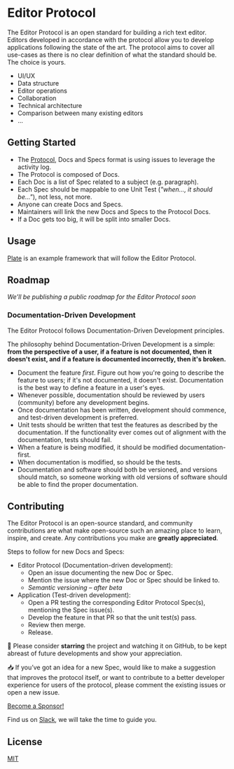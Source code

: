 # Editor Protocol

The Editor Protocol is an open standard for building a rich text editor. Editors developed in accordance with the protocol allow you to develop applications following the state of the art. The protocol aims to cover all use-cases as there is no clear definition of what the standard should be. The choice is yours.

- UI/UX
- Data structure
- Editor operations
- Collaboration
- Technical architecture
- Comparison between many existing editors
- ...

## Getting Started

- The [Protocol](https://github.com/udecode/editor-protocol/issues/1), Docs and Specs format is using issues to leverage the activity log.
- The Protocol is composed of Docs.
- Each Doc is a list of Spec related to a subject (e.g. paragraph).
- Each Spec should be mappable to one Unit Test (_"when..., it should be..."_), not less, not more.
- Anyone can create Docs and Specs.
- Maintainers will link the new Docs and Specs to the Protocol Docs.
- If a Doc gets too big, it will be split into smaller Docs.

## Usage

[Plate](https://github.com/udecode/plate) is an example framework that will follow the Editor Protocol.

## Roadmap

_We’ll be publishing a public roadmap for the Editor Protocol soon_

<!-- See the [open issues](https://github.com/udecode/editor-protocol/issues?q=is%3Aissue+is%3Aopen) for a list of some proposed features (and known issues). -->

### Documentation-Driven Development

The Editor Protocol follows Documentation-Driven Development principles.

The philosophy behind Documentation-Driven Development is a simple: **from the perspective of a user, if a feature is not documented, then it doesn't exist, and if a feature is documented incorrectly, then it's broken.**

- Document the feature *first*. Figure out how you're going to describe the feature to users; if it's not documented, it doesn't exist. Documentation is the best way to define a feature in a user's eyes.
- Whenever possible, documentation should be reviewed by users (community) before any development begins.
- Once documentation has been written, development should commence, and test-driven development is preferred.
- Unit tests should be written that test the features as described by the documentation. If the functionality ever comes out of alignment with the documentation, tests should fail.
- When a feature is being modified, it should be modified documentation-first.
- When documentation is modified, so should be the tests.
- Documentation and software should both be versioned, and versions should match, so someone working with old versions of software should be able to find the proper documentation.

## Contributing

The Editor Protocol is an open-source standard, and community contributions are what make open-source such an amazing place to learn, inspire, and create. Any contributions you make are **greatly appreciated**.

Steps to follow for new Docs and Specs:
- Editor Protocol (Documentation-driven development):
  - Open an issue documenting the new Doc or Spec.
  - Mention the issue where the new Doc or Spec should be linked to.
  - _Semantic versioning – after beta_
- Application (Test-driven development):
  - Open a PR testing the corresponding Editor Protocol Spec(s), mentioning the Spec issue(s).
  - Develop the feature in that PR so that the unit test(s) pass.
  - Review then merge.
  - Release.

🌟 Please consider **starring** the project and watching it on GitHub, to be kept abreast of future developments and show your appreciation.

📥 If you’ve got an idea for a new Spec, would like to make a suggestion that improves the protocol itself, or want to contribute to a better developer experience for users of the protocol, please comment the existing issues or open a new issue.

<!-- If you’re looking for inspiration regarding new specs to write, or contributions you could make, please check the [open issues](https://github.com/udecode/editor-protocol/issues?q=is%3Aissue+is%3Aopen). -->

[Become a Sponsor!](https://github.com/sponsors/zbeyens)

Find us on [Slack](https://slate-js.slack.com/messages/plate), we will take the time to guide you.

## License

[MIT](https://github.com/udecode/editor-protocol/blob/main/LICENSE)
